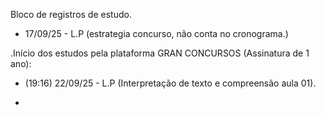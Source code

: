 Bloco de registros de estudo. 

- 17/09/25 - L.P (estrategia concurso, não conta no cronograma.)

.Início dos estudos pela plataforma GRAN CONCURSOS (Assinatura de 1 ano):
- (19:16) 22/09/25 - L.P (Interpretação de texto e compreensão aula 01).

- 
